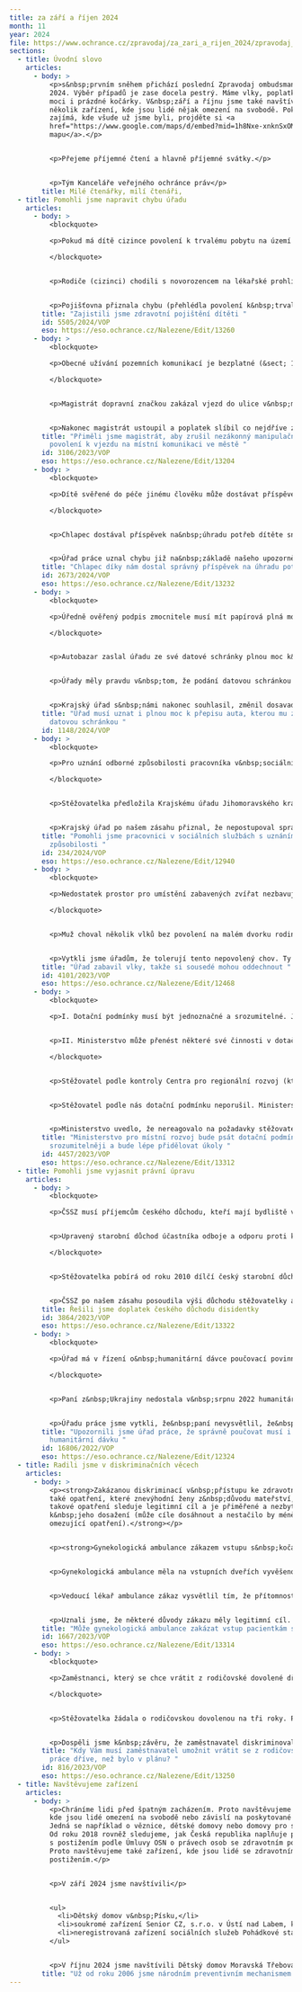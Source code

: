 ```yaml
---
title: za září a říjen 2024
month: 11
year: 2024
file: https://www.ochrance.cz/zpravodaj/za_zari_a_rijen_2024/zpravodaj_zari_a_rijen_2024.pdf
sections:
  - title: Úvodní slovo
    articles:
      - body: >
          <p>s&nbsp;prvním sněhem přichází poslední Zpravodaj ombudsmana roku
          2024. Výběr případů je zase docela pestrý. Máme vlky, poplatky, plné
          moci i prázdné kočárky. V&nbsp;září a říjnu jsme také navštívili
          několik zařízení, kde jsou lidé nějak omezení na svobodě. Pokud vás
          zajímá, kde všude už jsme byli, projděte si <a
          href="https://www.google.com/maps/d/embed?mid=1h8Nxe-xnknSxOMrZKUyud0jmjdpsLAyt&amp;hl=cs&amp;ll=49.860819393211585%2C15.441935000000022&amp;z=8">interaktivní
          mapu</a>.</p>


          <p>Přejeme příjemné čtení a hlavně příjemné svátky.</p>


          <p>Tým Kanceláře veřejného ochránce práv</p>
        title: Milé čtenářky, milí čtenáři,
  - title: Pomohli jsme napravit chybu úřadu
    articles:
      - body: >
          <blockquote>

          <p>Pokud má dítě cizince povolení k trvalému pobytu na území České republiky, je zdravotně pojištěné od narození. Pojištění za něj platí stát.</p>

          </blockquote>


          <p>Rodiče (cizinci) chodili s novorozencem na lékařské prohlídky a očkování. Protože dítě nemělo zdravotní pojištění, měli za jeho vyšetření platit. Dítě ale mělo rozhodnutí o povolení k trvalému pobytu, které uvádělo, že ho má od narození. Takže za něj měl platit pojištění stát.</p>


          <p>Pojišťovna přiznala chybu (přehlédla povolení k&nbsp;trvalému pobytu) a obratem dítě pojistila k okamžiku jeho narození. Zaplacené pojistné ve výši 7 656 Kč vrátila jeho rodičům.</p>
        title: "Zajistili jsme zdravotní pojištění dítěti "
        id: 5505/2024/VOP
        eso: https://eso.ochrance.cz/Nalezene/Edit/13260
      - body: >
          <blockquote>

          <p>Obecné užívání pozemních komunikací je bezplatné (&sect; 19 zákona o pozemních komunikacích). Výjimky z&nbsp;tohoto pravidla stanoví zákon. Poplatek za vydání povolenky k vjezdu mezi nimi není.</p>

          </blockquote>


          <p>Magistrát dopravní značkou zakázal vjezd do ulice v&nbsp;městské zástavbě s&nbsp;bytovými domy. Dodatkovou tabulkou vjezd umožnil na individuální povolenku. Za vydání povolenky účtoval lidem poplatek, který označil za manipulační. Magistrát věděl, že mu zákon neumožňuje poplatek zavést. Obhajoval jej nutností kompenzovat administrativní zátěž spojenou s&nbsp;vydáváním povolenek.</p>


          <p>Nakonec magistrát ustoupil a poplatek slíbil co nejdříve zrušit.</p>
        title: "Přiměli jsme magistrát, aby zrušil nezákonný manipulační poplatek za
          povolení k vjezdu na místní komunikaci ve městě "
        id: 3106/2023/VOP
        eso: https://eso.ochrance.cz/Nalezene/Edit/13204
      - body: >
          <blockquote>

          <p>Dítě svěřené do péče jinému člověku může dostávat příspěvek na úhradu potřeb dítěte. Ten se snižuje o výživné na dítě, které určil soud (většinou rodičům). Pokud soud výživné změní, musí úřad práce příspěvek přepočítat. Vyšší příspěvek musí přiznat již od&nbsp;měsíce, za který má dítě dostat nižší výživné.</p>

          </blockquote>


          <p>Chlapec dostával příspěvek na&nbsp;úhradu potřeb dítěte snížený o soudem určené výživné. V&nbsp;září soud otci výživné zpětně snížil, a to od srpna. Úřad práce příspěvek přepočítal, ale zvýšil ho až od&nbsp;října, kdy rozsudek o&nbsp;snížení výživného nabyl právní moci.</p>


          <p>Úřad práce uznal chybu již na&nbsp;základě našeho upozornění a&nbsp;chlapci přiznal a doplatil zvýšený příspěvek již od srpna.</p>
        title: "Chlapec díky nám dostal správný příspěvek na úhradu potřeb dítěte "
        id: 2673/2024/VOP
        eso: https://eso.ochrance.cz/Nalezene/Edit/13232
      - body: >
          <blockquote>

          <p>Úředně ověřený podpis zmocnitele musí mít papírová plná moc k&nbsp;přepisu vlastníka vozidla v&nbsp;registru. Místo toho ale zmocnitel může plnou moc úřadu poslat datovou schránkou.</p>

          </blockquote>


          <p>Autobazar zaslal úřadu ze své datové schránky plnou moc k&nbsp;přepisu vozidla pro kupujícího. Úřad ale tuto plnou moc nepřijal a požadoval papírovou plnou moc s úředně ověřeným podpisem. Tvrdil, že podání přes datovou schránku se sice považuje za vlastnoručně podepsané, ale neověřené. S&nbsp;postupem úřadu souhlasil i nadřízený krajský úřad.</p>


          <p>Úřady měly pravdu v&nbsp;tom, že podání datovou schránkou obecně nenahrazuje úředně ověřený podpis. Zde ale zákon výslovně určil, že postačí také elektronické podání, které se považuje za vlastnoručně podepsané, což je také podání datovou schránkou.</p>


          <p>Krajský úřad s&nbsp;námi nakonec souhlasil, změnil dosavadní přístup, o správném postupu poučil obecní úřad v&nbsp;této věci a vyrozuměl i ostatní podřízené obecní úřady.</p>
        title: "Úřad musí uznat i plnou moc k přepisu auta, kterou mu zmocnitel pošle
          datovou schránkou "
        id: 1148/2024/VOP
      - body: >
          <blockquote>

          <p>Pro uznání odborné způsobilosti pracovníka v&nbsp;sociálních službách je nutné prokázat absolvované vzdělání. To je možné učinit také výpisem ze školní matriky nebo potvrzením o studiu. Krajský úřad nemůže rozšiřovat požadavky a ukládat povinnosti k prokázání odborné způsobilosti nad rámec zákona.</p>

          </blockquote>


          <p>Stěžovatelka předložila Krajskému úřadu Jihomoravského kraje doklady o svém vzdělání k uznání odborné způsobilosti pracovníka v&nbsp;sociálních službách. Ty úřadu nestačily. Stěžovatelku poučil, že musí absolvovat další vzdělání nebo doložit potvrzení Ministerstva zdravotnictví o splnění odborné způsobilosti k výkonu povolání ošetřovatele. Ministerstvo takové potvrzení standardně nevydává. Stěžovatelce tak hrozilo, že přijde o práci.</p>


          <p>Krajský úřad po našem zásahu přiznal, že nepostupoval správně a uznal odbornou způsobilost stěžovatelky.</p>
        title: "Pomohli jsme pracovnici v sociálních službách s uznáním její odborné
          způsobilosti "
        id: 234/2024/VOP
        eso: https://eso.ochrance.cz/Nalezene/Edit/12940
      - body: >
          <blockquote>

          <p>Nedostatek prostor pro umístění zabavených zvířat nezbavuje úřady povinnosti řešit jejich nepovolený chov.</p>

          </blockquote>


          <p>Muž choval několik vlků bez povolení na malém dvorku rodinného domu. Jeho sousedy obtěžoval zápach a upozorňovali na stísněné prostory a další špatné podmínky, ve kterých vlci žili. Měli také strach, že vlci utečou a budou se volně pohybovat po městě.</p>


          <p>Vytkli jsme úřadům, že tolerují tento nepovolený chov. Ty spolu potom začaly spolupracovat, a nakonec&nbsp;vlky chovateli odebraly. Vlci teď patří státu, který je přemístil do nově vzniklého záchranného centra. Žijí tak ve vyhovujícím&nbsp;prostředí a sousedé&nbsp;mají o starost méně.&nbsp;</p>
        title: "Úřad zabavil vlky, takže si sousedé mohou oddechnout "
        id: 4101/2023/VOP
        eso: https://eso.ochrance.cz/Nalezene/Edit/12468
      - body: >
          <blockquote>

          <p>I. Dotační podmínky musí být jednoznačné a srozumitelné. Jejich nejasnost nemůže jít k&nbsp;tíži žadatele.</p>


          <p>II. Ministerstvo může přenést některé své činnosti v dotačním řízení na někoho jiného (&sect; 14g rozpočtových pravidel). Tím se nezbavuje odpovědnosti za jejich řádné provedení. O přenesení musí řádně informovat žadatele.</p>

          </blockquote>


          <p>Stěžovatel podle kontroly Centra pro regionální rozvoj (které ji provedlo místo Ministerstva pro místní rozvoj) porušil dotační podmínku. Stěžovatel opakovaně žádal o výklad podmínky, její změnu nebo prominutí povinnosti vracet dotaci. Ministerstvo mu nevyhovělo a vyzvalo ho k&nbsp;vrácení dotace.</p>


          <p>Stěžovatel podle nás dotační podmínku neporušil. Ministerstvo sice tvrdilo, že musí respektovat závěr kontroly Centra o porušení podmínky. Výklad podmínky ale neodpovídal jejímu znění ve výzvě a rozhodnutí o přiznání dotace. Ministerstvo mohlo podmínku vyložit jinak než Centrum v&nbsp;rámci konzultací, které mu poskytovalo. A pokud ji zamýšlelo vykládat stejně od počátku, mělo ji formulovat jednoznačně a srozumitelně.</p>


          <p>Ministerstvo uvedlo, že nereagovalo na požadavky stěžovatele kvůli velkému zatížení covidovými dotacemi. Proto bude i nadále některé úkoly přesouvat na jiné subjekty, aby mělo v&nbsp;dotačních řízeních prostor na důležitější úkony. Přislíbilo, že je bude <strong>více kontrolovat a řídit</strong>. U nových dotačních programů bude navíc stanovovat <strong>jednodušší a jednoznačnější podmínky</strong>. Ministerstvu jsme navíc doporučili <strong>důsledně nastavit rozdělení rolí, pokud za něj některé činnosti provádí někdo jiný.</strong> Mělo by jasně uvést, kdo má jaká podání vyřizovat a která bezodkladně postoupit ministerstvu. Rozdělení by mělo zaznamenat <strong>písemně</strong> (např. v metodickém pokynu) a <strong>řádně ho vysvětlit</strong> <strong>žadatelům </strong>(aby věděli, na koho se mají obrátit).</p>
        title: "Ministerstvo pro místní rozvoj bude psát dotační podmínky jednodušeji a
          srozumitelněji a bude lépe přidělovat úkoly "
        id: 4457/2023/VOP
        eso: https://eso.ochrance.cz/Nalezene/Edit/13312
  - title: Pomohli jsme vyjasnit právní úpravu
    articles:
      - body: >
          <blockquote>

          <p>ČSSZ musí příjemcům českého důchodu, kteří mají bydliště v ČR a jimž byl důchod přiznán podle evropského koordinačního nařízení, poskytovat doplatek do minimální výše stanovené českým právem (čl. 58 nařízení č. <a href="https://eur-lex.europa.eu/legal-content/CS/TXT/HTML/?uri=CELEX:02004R0883-20190731&amp;qid=1732289283902">883/2004</a>). Nárok na doplatek musí posuzovat z moci úřední při přiznání důchodu a pak v&nbsp;průběhu času.</p>


          <p>Upravený starobní důchod účastníka odboje a odporu proti komunismu (&sect; 8 zákona č. 262/2011 Sb.) představuje pro tyto osoby minimální výši důchodu podle českého práva.</p>

          </blockquote>


          <p>Stěžovatelka pobírá od roku 2010 dílčí český starobní důchod a od roku 2017 i dílčí švédský starobní důchod. Ten jí byl od roku 2023 podstatně snížen. Požádala nás proto o pomoc, protože částka, kterou dohromady dostávala, jí nestačila na úhradu životních potřeb.</p>


          <p>ČSSZ po našem zásahu posoudila výši důchodu stěžovatelky a poskytla jí doplatek do minimální výše důchodu. Protože stěžovatelka byla účastnicí odboje a odporu proti komunismu, minimální výši představuje průměrný český starobní důchod.</p>
        title: Řešili jsme doplatek českého důchodu disidentky
        id: 3864/2023/VOP
        eso: https://eso.ochrance.cz/Nalezene/Edit/13322
      - body: >
          <blockquote>

          <p>Úřad má v řízení o&nbsp;humanitární dávce poučovací povinnost, která vyplývá ze základních zásad činnosti správních orgánů (&sect;&nbsp;2 až 8 správního řádu). Ty se uplatní bez ohledu na to, že se jinak v&nbsp;řízení o dávce správní řád nepoužije (<a href="https://www.zakonyprolidi.cz/cs/2022-66#p6-8">&sect; 6 odst.&nbsp;8</a> zákona č.&nbsp;66/2022 Sb. a <a href="https://www.zakonyprolidi.cz/cs/2004-500#p177-1">&sect; 177 odst.&nbsp;1</a> správního řádu).</p>

          </blockquote>


          <p>Paní z&nbsp;Ukrajiny nedostala v&nbsp;srpnu 2022 humanitární dávku. Na její dotaz (úřad práce v těchto řízeních nevydává odůvodněné rozhodnutí) úřad práce odpověděl, že do&nbsp;žádosti vyplnila, že&nbsp;má bezplatně zajištěné základní životní potřeby (bydlení, stravu a&nbsp;hygienu). Proto na dávku neměla nárok. Paní oponovala, že&nbsp;si musí sama kupovat hygienické prostředky.</p>


          <p>Úřadu práce jsme vytkli, že&nbsp;paní nevysvětlil, že&nbsp;zaškrtnutím políčka &bdquo;stravování zajištěno&ldquo; v&nbsp;žádosti prohlásila, že&nbsp;má zdarma i&nbsp;základní hygienické potřeby. Úřad práce s&nbsp;námi nesouhlasil. Za pravdu nám dalo až Ministerstvo práce a&nbsp;sociálních věcí. Úřad práce proto následně paní přiznal a&nbsp;doplatil dlužnou dávku.</p>
        title: "Upozornili jsme úřad práce, že správně poučovat musí i žadatele o
          humanitární dávku "
        id: 16806/2022/VOP
        eso: https://eso.ochrance.cz/Nalezene/Edit/12324
  - title: Radili jsme v diskriminačních věcech
    articles:
      - body: >
          <p><strong>Zakázanou diskriminací v&nbsp;přístupu ke zdravotní péči je
          také opatření, které znevýhodní ženy z&nbsp;důvodu mateřství, ledaže
          takové opatření sleduje legitimní cíl a je přiměřené a nezbytné
          k&nbsp;jeho dosažení (může cíle dosáhnout a nestačilo by méně
          omezující opatření).</strong></p>


          <p><strong>Gynekologická ambulance zákazem vstupu s&nbsp;kočárky diskriminovala ženy &ndash; matky, které nemají hlídání pro své malé dítě.</strong></p>


          <p>Gynekologická ambulance měla na vstupních dveřích vyvěšenou ceduli zakazující vstup s&nbsp;dětskými kočárky. Recepční proto do&nbsp;čekárny ambulance (a na vyšetření) nevpustila těhotnou maminku, protože s&nbsp;sebou měla v&nbsp;kočárku své dvouleté dítě, pro které nesehnala hlídání.</p>


          <p>Vedoucí lékař ambulance zákaz vysvětlil tím, že přítomnost kočárků a malých dětí ruší ostatní pacientky a zdravotníky, omezuje provoz ambulance a zvyšuje riziko přenosu infekčních nemocí.</p>


          <p>Uznali jsme, že některé důvody zákazu měly legitimní cíl. Vysvětlili jsme ale, proč zákaz ani z&nbsp;těchto důvodů nebyl přiměřený nebo nezbytný. Doporučili jsme pak méně omezující opatření, například žádost, aby pacientky chodily na vyšetření bez doprovodu, pokud je to možné. Vedoucí lékař s&nbsp;tím souhlasil.</p>
        title: "Může gynekologická ambulance zakázat vstup pacientkám s kočárkem? "
        id: 1667/2023/VOP
        eso: https://eso.ochrance.cz/Nalezene/Edit/13314
      - body: >
          <blockquote>

          <p>Zaměstnanci, který se chce vrátit z rodičovské dovolené dříve, než ohlásil, to musí zaměstnavatel umožnit nejpozději ve chvíli, kdy má pro něj vhodné místo. Návrat z&nbsp;rodičovské dovolené musí upřednostnit před přesuny jiných zaměstnanců či výběrovým řízením.</p>

          </blockquote>


          <p>Stěžovatelka žádala o rodičovskou dovolenou na tři roky. Později požádala zaměstnavatele o umožnění dřívějšího návratu. Ten jí dva roky tvrdil, že pro ni žádnou vhodnou pozici nemá, i když obsadil 8 míst, které odpovídaly její náplni práce. Stěžovatelka se sama přihlásila na dvě místa, jedno ale prý již bylo obsazeno a druhé zaměstnavatel následně zrušil.</p>


          <p>Dospěli jsme k&nbsp;závěru, že zaměstnavatel diskriminoval stěžovatelku z&nbsp;důvodu pohlaví, když jí neumožnil dřívější návrat z&nbsp;rodičovské dovolené. Situaci, ve které zrušil pracovní pozici až poté, co se o ni stěžovatelka ucházela, jsme vyhodnotili z&nbsp;pohledu diskriminace jako podezřelou.</p>
        title: "Kdy Vám musí zaměstnavatel umožnit vrátit se z rodičovské dovolené do
          práce dříve, než bylo v plánu? "
        id: 816/2023/VOP
        eso: https://eso.ochrance.cz/Nalezene/Edit/13250
  - title: Navštěvujeme zařízení
    articles:
      - body: >
          <p>Chráníme lidi před špatným zacházením. Proto navštěvujeme zařízení,
          kde jsou lidé omezení na svobodě nebo závislí na poskytované péči.
          Jedná se například o věznice, dětské domovy nebo domovy pro seniory.
          Od roku 2018 rovněž sledujeme, jak Česká republika naplňuje práva lidí
          s postižením podle Úmluvy OSN o právech osob se zdravotním postižením.
          Proto navštěvujeme také zařízení, kde jsou lidé se zdravotním
          postižením.</p>


          <p>V září 2024 jsme navštívili</p>


          <ul>
          	<li>Dětský domov v&nbsp;Písku,</li>
          	<li>soukromé zařízení Senior CZ, s.r.o. v Ústí nad Labem, které poskytuje psychiatrickou péči, a</li>
          	<li>neregistrovaná zařízení sociálních služeb Pohádkové stáří v&nbsp;Ostrožské Nové Vsi a Radostné stáří ve Strání.</li>
          </ul>


          <p>V říjnu 2024 jsme navštívili Dětský domov Moravská Třebová. Také jsme sledovali správní vyhoštění ze Zařízení pro zajištění cizinců Balková na Letiště Václava Havla v&nbsp;Praze.</p>
        title: "Už od roku 2006 jsme národním preventivním mechanismem "
---
```


